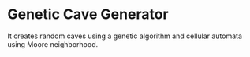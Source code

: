 # Genetic Cave Generator
It creates random caves using a genetic algorithm and cellular automata using Moore neighborhood.
